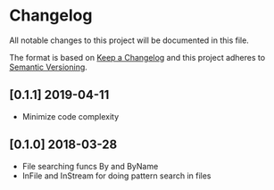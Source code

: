 # Changelog
All notable changes to this project will be documented in this file.

The format is based on [Keep a Changelog](http://keepachangelog.com/en/1.0.0/)
and this project adheres to [Semantic Versioning](http://semver.org/spec/v2.0.0.html).

## [0.1.1] 2019-04-11

- Minimize code complexity

## [0.1.0] 2018-03-28

- File searching funcs By and ByName
- InFile and InStream for doing pattern search in files
